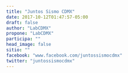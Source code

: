 ```yaml
---
title: "Juntos Sismo CDMX"
date: 2017-10-12T01:47:57-05:00
draft: false
author: "LabCDMX"
propone: "LabCDMX"
participa: ""
head_image: false
sitio: ""
facebook: "www.facebook.com/juntossismocdmx"
twitter: "juntossismocdmx"
---
```

